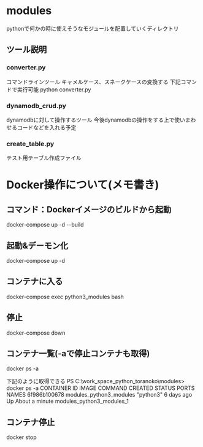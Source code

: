 # modules
pythonで何かの時に使えそうなモジュールを配置していくディレクトリ

## ツール説明

### converter.py
コマンドラインツール
キャメルケース、スネークケースの変換する
下記コマンドで実行可能
python converter.py

### dynamodb_crud.py
dynamodbに対して操作するツール
今後dynamodbの操作をする上で使いまわせるコードなどを入れる予定

### create_table.py
テスト用テーブル作成ファイル

# Docker操作について(メモ書き)
## コマンド：Dockerイメージのビルドから起動
docker-compose up -d --build

## 起動&デーモン化
docker-compose up -d

## コンテナに入る
docker-compose exec python3_modules bash

## 停止
docker-compose down

## コンテナ一覧(-aで停止コンテナも取得)
docker ps -a

下記のように取得できる
PS C:\work_space_python_toranoko\modules> docker ps -a
CONTAINER ID   IMAGE                     COMMAND                  CREATED        STATUS                     PORTS     NAMES
6f986b100678   modules_python3_modules   "python3"                6 days ago     Up About a minute                    modules_python3_modules_1

## コンテナ停止
docker stop <container id or container name>
